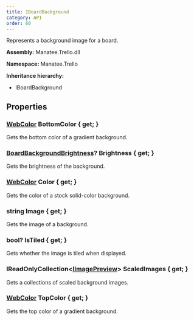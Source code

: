 ```yaml
---
title: IBoardBackground
category: API
order: 60
---
```


Represents a background image for a board.

**Assembly:** Manatee.Trello.dll

**Namespace:** Manatee.Trello

**Inheritance hierarchy:**

- IBoardBackground

## Properties

### [WebColor](../WebColor#webcolor) BottomColor { get; }

Gets the bottom color of a gradient background.

### [BoardBackgroundBrightness](../BoardBackgroundBrightness#boardbackgroundbrightness)? Brightness { get; }

Gets the brightness of the background.

### [WebColor](../WebColor#webcolor) Color { get; }

Gets the color of a stock solid-color background.

### string Image { get; }

Gets the image of a background.

### bool? IsTiled { get; }

Gets whether the image is tiled when displayed.

### IReadOnlyCollection&lt;[IImagePreview](../IImagePreview#iimagepreview)&gt; ScaledImages { get; }

Gets a collections of scaled background images.

### [WebColor](../WebColor#webcolor) TopColor { get; }

Gets the top color of a gradient background.


